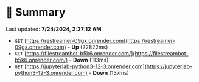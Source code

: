 # 📖 Summary
Last updated: **7/24/2024, 2:27:12 AM**

- `GET` [https://restreamer-09gx.onrender.com](https://restreamer-09gx.onrender.com) - **Up** (22822ms)
- `GET` [https://filestreambot-b5k6.onrender.com/](https://filestreambot-b5k6.onrender.com/) - **Down** (113ms)
- `GET` [https://jupyterlab-python3-12-3.onrender.com](https://jupyterlab-python3-12-3.onrender.com) - **Down** (137ms)
